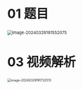# 01 题目

<img src="https://cvp.oss-cn-shanghai.aliyuncs.com/picgo/202403291915198.png" alt="image-20240329191552075" style="zoom: 67%;" />



# 03 视频解析

<img src="https://cvp.oss-cn-shanghai.aliyuncs.com/picgo/202403291917001.png" alt="image-20240329191732513" style="zoom:50%;" />
